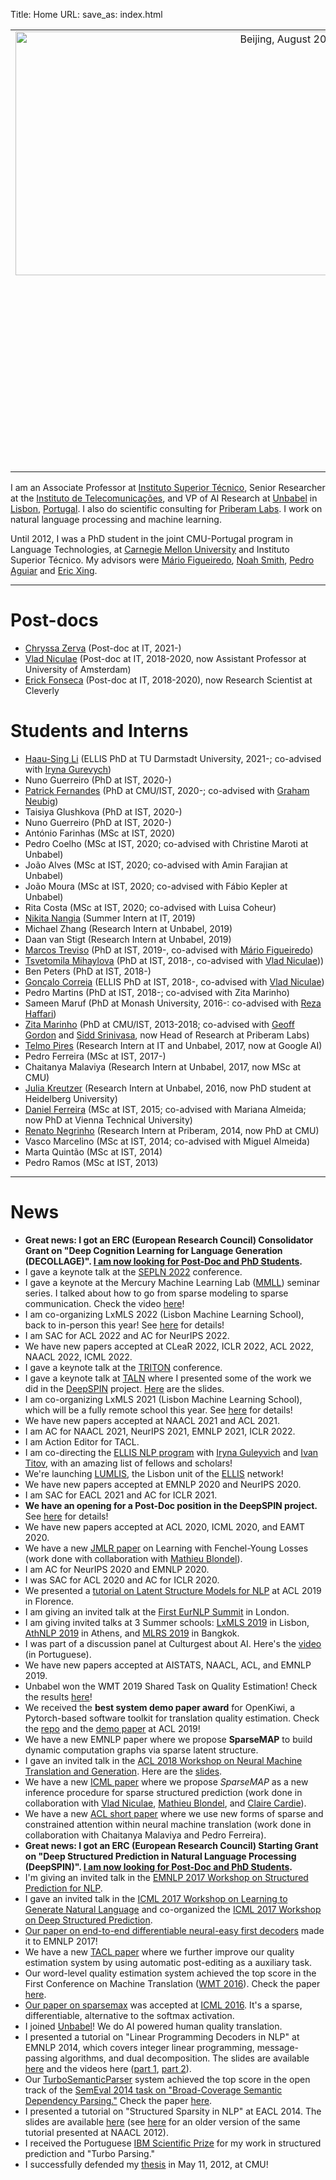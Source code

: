 Title: Home
URL: 
save_as: index.html


<table style="text-align: left; width: 100%;" border="0" cellpadding="2" cellspacing="20">
  <tbody>
    <tr>
      <td style="vertical-align: top; text-align: right;">
      <img style="width: 520px; height: 390px;" alt="Beijing, August 2015" src="{filename}/images/andre_beijing.jpg"></td>
      <td style="vertical-align: top;"><span style="font-weight: bold;"> Contact information:</span><br>
        <br>
        andre.t.martins AT tecnico DOT ulisboa DOT pt<br>
        <br>
        Instituto de Telecomunicacões<br>
        Torre Norte - Sala 9.07<br>
	Av. Rovisco Pais, 1
        1049-001 Lisboa - Portugal<br>
        <br>
        <span style="font-weight: bold;">Phone:</span> +351 218418454<br>
        <br>
        <a href="http://unbabel.com"><img style="border: 0px solid ; width: 80px;" alt="Unbabel logo" src="{filename}/images/unbabel-logo.png"></a>
        <a href="http://tecnico.ulisboa.pt"><img style="border: 0px solid ; width: 120px;" alt="IST logo" src="{filename}/images/IST-logo.png"></a><br>
        <a href="http://www.it.pt"><img style="border: 0px solid ; width: 180px;" alt="IT logo" src="{filename}/images/IT-logo.png"></a><br>
      </td>
    </tr>
  </tbody>
</table>

I am an Associate Professor at [Instituto Superior Técnico](https://tecnico.ulisboa.pt), Senior Researcher at the [Instituto de Telecomunicações](http://www.lx.it.pt), and VP of AI Research at [Unbabel](http://unbabel.com) in [Lisbon](http://en.wikipedia.org/wiki/Lisbon), [Portugal](http://en.wikipedia.org/wiki/Portugal). I also do scientific consulting for [Priberam Labs](http://labs.priberam.com).
I work on natural language processing and machine learning.

Until 2012, I was a PhD student in the joint CMU-Portugal program in Language Technologies, at [Carnegie Mellon University](http://www.cmu.edu) and Instituto Superior Técnico.
My advisors were [Mário Figueiredo](http://www.lx.it.pt/~mtf), [Noah Smith](http://homes.cs.washington.edu/~nasmith/), [Pedro Aguiar](http://www.isr.ist.utl.pt/~aguiar) and [Eric Xing](http://www.cs.cmu.edu/~epxing).



---

# Post-docs

- [Chryssa Zerva](https://www.linkedin.com/in/chryssa-zerva-7bb4a966) (Post-doc at IT, 2021-)
- [Vlad Niculae](http://vene.ro) (Post-doc at IT, 2018-2020, now Assistant Professor at University of Amsterdam)
- [Erick Fonseca](http://www.nilc.icmc.usp.br/nilc/pessoas/erickrf) (Post-doc at IT, 2018-2020), now Research Scientist at Cleverly

# Students and Interns

- [Haau-Sing Li](https://www.linkedin.com/in/haau-sing-li-152177142/) (ELLIS PhD at TU Darmstadt University, 2021-; co-advised with [Iryna Gurevych](https://www.informatik.tu-darmstadt.de/ukp/ukp_home/head_ukp/index.en.jsp))
- Nuno Guerreiro (PhD at IST, 2020-)
- [Patrick Fernandes](https://coderpat.github.io/) (PhD at CMU/IST, 2020-; co-advised with [Graham Neubig](http://www.phontron.com/))
- Taisiya Glushkova (PhD at IST, 2020-)
- Nuno Guerreiro (PhD at IST, 2020-)
- António Farinhas (MSc at IST, 2020)
- Pedro Coelho (MSc at IST, 2020; co-advised with Christine Maroti at Unbabel)
- João Alves (MSc at IST, 2020; co-advised with Amin Farajian at Unbabel)
- João Moura (MSc at IST, 2020; co-advised with Fábio Kepler at Unbabel)
- Rita Costa (MSc at IST, 2020; co-advised with Luisa Coheur)
- [Nikita Nangia](https://woollysocks.github.io) (Summer Intern at IT, 2019)
- Michael Zhang (Research Intern at Unbabel, 2019)
- Daan van Stigt (Research Intern at Unbabel, 2019)
- [Marcos Treviso](http://mtreviso.github.io) (PhD at IST, 2019-, co-advised with [Mário Figueiredo](http://www.lx.it.pt/~mtf/))
- [Tsvetomila Mihaylova](https://tsvm.github.io) (PhD at IST, 2018-, co-advised with [Vlad Niculae](http://vene.ro)))
- Ben Peters (PhD at IST, 2018-)
- [Gonçalo Correia](https://goncalomcorreia.github.io) (ELLIS PhD at IST, 2018-, co-advised with [Vlad Niculae](http://vene.ro))
- Pedro Martins (PhD at IST, 2018-; co-advised with Zita Marinho)
- Sameen Maruf (PhD at Monash University, 2016-: co-advised with [Reza Haffari](http://users.monash.edu.au/~gholamrh))
- [Zita Marinho](http://www.cs.cmu.edu/~zmarinho) (PhD at CMU/IST, 2013-2018; co-advised with [Geoff Gordon](http://www.cs.cmu.edu/~ggordon) and [Sidd Srinivasa](https://homes.cs.washington.edu/~siddh), now Head of Research at Priberam Labs)
- [Telmo Pires](https://ai.google/research/people/telmo) (Research Intern at IT and Unbabel, 2017, now at Google AI)
- Pedro Ferreira (MSc at IST, 2017-)
- Chaitanya Malaviya (Research Intern at Unbabel, 2017, now MSc at CMU)
- [Julia Kreutzer](http://www.cl.uni-heidelberg.de/~kreutzer) (Research Intern at Unbabel, 2016, now PhD student at Heidelberg University)
- [Daniel Ferreira](https://www.nt.tuwien.ac.at/about-us/staff/daniel-luis-cavaco-ferreira) (MSc at IST, 2015; co-advised with Mariana Almeida; now PhD at Vienna Technical University)
- [Renato Negrinho](https://www.cs.cmu.edu/~negrinho) (Research Intern at Priberam, 2014, now PhD at CMU)
- Vasco Marcelino (MSc at IST, 2014; co-advised with Miguel Almeida)
- Marta Quintão (MSc at IST, 2014)
- Pedro Ramos (MSc at IST, 2013)

---

# News

* **Great news: I got an ERC (European Research Council) Consolidator Grant on "Deep Cognition Learning for Language Generation (DECOLLAGE)". [I am now looking for Post-Doc and PhD Students](pages/jobs.html).**
* I gave a keynote talk at the [SEPLN 2022](https://sepln2022.grupolys.org/) conference.
* I gave a keynote at the Mercury Machine Learning Lab ([MMLL](https://icai.ai/mercury-machine-learning-lab/)) seminar series. I talked about how to go from sparse modeling to sparse communication. Check the video [here](https://www.youtube.com/watch?v=UFsCAr4kIc0&list=PLTg_E6ob657XajMOqJ4HxfQcv49f8xD_Z&t=8s)!
* I am co-organizing LxMLS 2022 (Lisbon Machine Learning School), back to in-person this year! See [here](http://lxmls.it.pt) for details!
* I am SAC for ACL 2022 and AC for NeurIPS 2022. 
* We have new papers accepted at CLeaR 2022, ICLR 2022, ACL 2022, NAACL 2022, ICML 2022.
* I gave a keynote talk at the [TRITON](https://triton-conference.org/) conference.
* I gave a keynote talk at [TALN](https://talnrecital2021.inria.fr) where I presented some of the work we did in the [DeepSPIN](https://deep-spin.github.io/) project. [Here](docs/taln2021.pdf) are the slides.
* I am co-organizing LxMLS 2021 (Lisbon Machine Learning School), which will be a fully remote school this year. See [here](http://lxmls.it.pt) for details!
* We have new papers accepted at NAACL 2021 and ACL 2021.
* I am AC for NAACL 2021, NeurIPS 2021, EMNLP 2021, ICLR 2022.
* I am Action Editor for TACL.
* I am co-directing the [ELLIS NLP program](https://ellis.eu/programs/natural-language-processing) with [Iryna Guleyvich](https://www.informatik.tu-darmstadt.de/ukp/ukp_home/staff_ukp/prof_dr_iryna_gurevych/index.en.jsp) and [Ivan Titov](http://ivan-titov.org/), with an amazing list of fellows and scholars!
* We're launching [LUMLIS](https://lumlis.tecnico.ulisboa.pt), the Lisbon unit of the [ELLIS](https://ellis.eu) network!
* We have new papers accepted at EMNLP 2020 and NeurIPS 2020.
* I am SAC for EACL 2021 and AC for ICLR 2021.
* **We have an opening for a Post-Doc position in the DeepSPIN project.** See [here](pages/jobs.html) for details!
* We have new papers accepted at ACL 2020, ICML 2020, and EAMT 2020.
* We have a new [JMLR paper](http://jmlr.csail.mit.edu/papers/volume21/19-021/19-021.pdf) on Learning with Fenchel-Young Losses (work done with collaboration with [Mathieu Blondel](http://mblondel.org)).
* I am AC for NeurIPS 2020 and EMNLP 2020.
* I was SAC for ACL 2020 and AC for ICLR 2020.
* We presented a [tutorial on Latent Structure Models for NLP](https://deep-spin.github.io/tutorial/) at ACL 2019 in Florence.  
* I am giving an invited talk at the [First EurNLP Summit](https://www.eurnlp.org) in London.  
* I am giving invited talks at 3 Summer schools: [LxMLS 2019](http://lxmls.it.pt) in Lisbon, [AthNLP 2019](http://athnlp.iit.demokritos.gr) in Athens, and [MLRS 2019](https://www.mlrs.ai) in Bangkok. 
* I was part of a discussion panel at Culturgest about AI. Here's the [video](https://www.culturgest.pt/pt/programacao/ana-paiva-andre-martins-e-arlindo-oliveira-especulacoes) (in Portuguese).
* We have new papers accepted at AISTATS, NAACL, ACL, and EMNLP 2019.
* Unbabel won the WMT 2019 Shared Task on Quality Estimation! Check the results [here](http://www.statmt.org/wmt19/qe-results.html)!
* We received the **best system demo paper award** for OpenKiwi, a Pytorch-based software toolkit for translation quality estimation. Check the [repo](https://github.com/Unbabel/OpenKiwi) and the [demo paper](https://arxiv.org/abs/1902.08646) at ACL 2019!   
* We have a new EMNLP paper where we propose **SparseMAP** to build dynamic computation graphs via sparse latent structure.
* I gave an invited talk in the [ACL 2018 Workshop on Neural Machine Translation and Generation](https://sites.google.com/site/wnmt18). Here are the [slides](https://docs.google.com/viewer?a=v&pid=sites&srcid=ZGVmYXVsdGRvbWFpbnx3bm10MTh8Z3g6NzM2ZWNhMTk2MTdlODQ2Yw).
* We have a new [ICML paper](http://proceedings.mlr.press/v80/niculae18a.html) where we propose *SparseMAP* as a new inference procedure for sparse structured prediction (work done in collaboration with [Vlad Niculae](http://vene.ro), [Mathieu Blondel](http://mblondel.org), and [Claire Cardie](http://www.cs.cornell.edu/home/cardie)).
* We have a new [ACL short paper](http://aclweb.org/anthology/P18-2059) where we use new forms of sparse and constrained attention within neural machine translation (work done in collaboration with Chaitanya Malaviya and Pedro Ferreira).
* **Great news: I got an ERC (European Research Council) Starting Grant on "Deep Structured Prediction in Natural Language Processing (DeepSPIN)". [I am now looking for Post-Doc and PhD Students](pages/jobs.html).**
* I'm giving an invited talk in the [EMNLP 2017 Workshop on Structured Prediction for NLP](http://structuredprediction.github.io/EMNLP17).
* I gave an invited talk in the [ICML 2017 Workshop on Learning to Generate Natural Language](https://sites.google.com/site/langgen17) and co-organized the [ICML 2017 Workshop on Deep Structured Prediction](https://deepstruct.github.io/ICML17).
* [Our paper on end-to-end differentiable neural-easy first decoders]({filename}/docs/emnlp2017_final.pdf) made it to EMNLP 2017!
* We have a new [TACL paper](https://transacl.org/ojs/index.php/tacl/article/view/1113) where we further improve our quality estimation system by using automatic post-editing as a auxiliary task.
* Our word-level quality estimation system achieved the top score in the First Conference on Machine Translation ([WMT 2016](http://www.statmt.org/wmt16)). Check the paper [here](https://www.aclweb.org/anthology/W/W16/W16-2387.pdf).
* [Our paper on sparsemax](http://jmlr.org/proceedings/papers/v48/martins16.pdf) was accepted at [ICML 2016](http://icml.cc/2016). It's a sparse, differentiable, alternative to the softmax activation.
* I joined [Unbabel](http://unbabel.com)! We do AI powered human quality translation.
* I presented a tutorial on "Linear Programming Decoders in NLP" at EMNLP 2014, which covers integer linear programming, message-passing algorithms, and dual decomposition. The slides are available [here]({filename}/docs/emnlp2014tutorial.pdf) and the videos here ([part 1](http://www.youtube.com/watch?v=JySNOVdYNgc), [part 2](http://www.youtube.com/watch?v=BvmzioMGK2Q)).
* Our [TurboSemanticParser](http://labs.priberam.com/Resources/TurboSemanticParser) system achieved the top score in the open track of the [SemEval 2014 task on "Broad-Coverage Semantic Dependency Parsing."](http://alt.qcri.org/semeval2014/task8/) Check the paper [here]({filename}/docs/semeval2014_task8.pdf).
* I presented a tutorial on "Structured Sparsity in NLP" at EACL 2014. The slides are available [here]({filename}/docs/eacl2014tutorial.pdf) (see [here]({filename}/docs/naacl2012tutorial.pdf) for an older version of the same tutorial presented at NAACL 2012).
* I received the Portuguese [IBM Scientific Prize](http://www-05.ibm.com/pt/pc/crct) for my work in structured prediction and "Turbo Parsing."
* I successfully defended my [thesis]({filename}/docs/thesis.pdf) in May 11, 2012, at CMU!